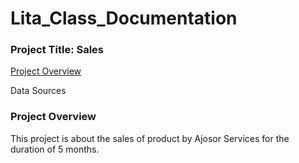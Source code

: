 # Lita_Class_Documentation

### Project Title: Sales

[Project Overview](project-overview)

Data Sources

### Project Overview
This project is about the sales of product by Ajosor Services for the duration of 5 months.

